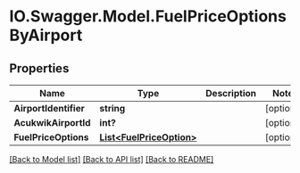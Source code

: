 # IO.Swagger.Model.FuelPriceOptionsByAirport
## Properties

Name | Type | Description | Notes
------------ | ------------- | ------------- | -------------
**AirportIdentifier** | **string** |  | [optional] 
**AcukwikAirportId** | **int?** |  | [optional] 
**FuelPriceOptions** | [**List&lt;FuelPriceOption&gt;**](FuelPriceOption.md) |  | [optional] 

[[Back to Model list]](../README.md#documentation-for-models) [[Back to API list]](../README.md#documentation-for-api-endpoints) [[Back to README]](../README.md)

